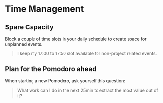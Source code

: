 # Time Management

## Spare Capacity

Block a couple of time slots in your daily schedule to create space for unplanned events.

> I keep my 17:00 to 17:50 slot available for non-project related events.

## Plan for the Pomodoro ahead

When starting a new Pomodoro, ask yourself this question:

> What work can I do in the next 25min to extract the most value out of it?
